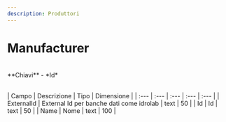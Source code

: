 ```yaml
---
description: Produttori
---
```

# Manufacturer

<br>
**Chiavi**
- *Id*
<br><br>

| Campo | Descrizione | Tipo | Dimensione | 
| :--- | :--- | :--- | :--- | :--- |
| ExternalId | External Id per banche dati come idrolab | text | 50 |
| Id | Id | text | 50 |
| Name | Nome | text | 100 |




